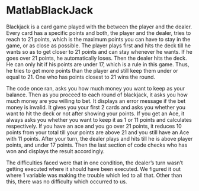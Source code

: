 # MatlabBlackJack

Blackjack is a card game played with the between the player and the dealer. Every card has a specific points and both, the player and the dealer, tries to reach to 21 points, which is the maximum points you can have to stay in the game, or as close as possible. The player plays first and hits the deck till he wants so as to get closer to 21 points and can stay whenever he wants. If he goes over 21 points, he automatically loses. Then the dealer hits the deck. He can only hit if his points are under 17, which is a rule in this game. Thus, he tries to get more points than the player and still keep them under or equal to 21. One who has points closest to 21 wins the round. 

The code once ran, asks you how much money you want to keep as your balance. Then as you proceed to each round of blackjack, it asks you how much money are you willing to bet. It displays an error message if the bet money is invalid. It gives you your first 2 cards and asks you whether you want to hit the deck or not after showing your points. If you get an Ace, it always asks you whether you want to keep it as 1 or 11 points and calculates respectively. If you have an ace and you go over 21 points, it reduces 10 points from your total till your points are above 21 and you still have an Ace with 11 points. After your turn, the dealer plays and hits till he is above player points, and under 17 points. Then the last section of code checks who has won and displays the result accordingly. 

The difficulties faced were that in one condition, the dealer’s turn wasn’t getting executed where it should have been executed. We figured it out where 1 variable was making the trouble which led to all that. Other than this, there was no difficulty which occurred to us.

